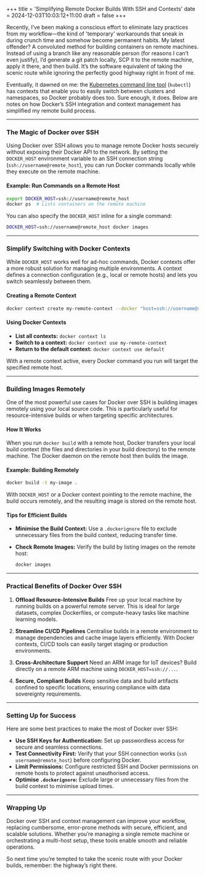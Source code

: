 +++
title = 'Simplifying Remote Docker Builds With SSH and Contexts'
date = 2024-12-03T10:03:12+11:00
draft = false
+++

Recently, I’ve been making a conscious effort to eliminate lazy practices from my workflow—the kind of 'temporary' workarounds that sneak in during crunch time and somehow become permanent habits. My latest offender? A convoluted method for building containers on remote machines. Instead of using a branch like any reasonable person (for reasons I can’t even justify), I’d generate a git patch locally, SCP it to the remote machine, apply it there, and then build. It’s the software equivalent of taking the scenic route while ignoring the perfectly good highway right in front of me.

Eventually, it dawned on me: the [Kubernetes command line tool](https://kubernetes.io/docs/reference/kubectl/) (`kubectl`) has contexts that enable you to easily switch between clusters and namespaces, so Docker probably does too. Sure enough, it does. Below are notes on how Docker’s SSH integration and context management has simplified my remote build process.

---

### The Magic of Docker over SSH

Using Docker over SSH allows you to manage remote Docker hosts securely without exposing their Docker API to the network. By setting the `DOCKER_HOST` environment variable to an SSH connection string (`ssh://username@remote_host`), you can run Docker commands locally while they execute on the remote machine.

#### Example: Run Commands on a Remote Host

```bash
export DOCKER_HOST=ssh://username@remote_host
docker ps  # Lists containers on the remote machine
```

You can also specify the `DOCKER_HOST` inline for a single command:

```bash
DOCKER_HOST=ssh://username@remote_host docker images
```

---

### Simplify Switching with Docker Contexts

While `DOCKER_HOST` works well for ad-hoc commands, Docker contexts offer a more robust solution for managing multiple environments. A context defines a connection configuration (e.g., local or remote hosts) and lets you switch seamlessly between them.

#### Creating a Remote Context

```bash
docker context create my-remote-context --docker "host=ssh://username@remote_host"
```

#### Using Docker Contexts

- **List all contexts:** `docker context ls`
- **Switch to a context:** `docker context use my-remote-context`
- **Return to the default context:** `docker context use default`

With a remote context active, every Docker command you run will target the specified remote host.

---

### Building Images Remotely

One of the most powerful use cases for Docker over SSH is building images remotely using your local source code. This is particularly useful for resource-intensive builds or when targeting specific architectures.

#### How It Works

When you run `docker build` with a remote host, Docker transfers your local build context (the files and directories in your build directory) to the remote machine. The Docker daemon on the remote host then builds the image.

#### Example: Building Remotely

```bash
docker build -t my-image .
```

With `DOCKER_HOST` or a Docker context pointing to the remote machine, the build occurs remotely, and the resulting image is stored on the remote host.

#### Tips for Efficient Builds

- **Minimise the Build Context:** Use a `.dockerignore` file to exclude unnecessary files from the build context, reducing transfer time.
- **Check Remote Images:** Verify the build by listing images on the remote host:

  ```bash
  docker images
  ```

---

### Practical Benefits of Docker Over SSH

1. **Offload Resource-Intensive Builds**
   Free up your local machine by running builds on a powerful remote server. This is ideal for large datasets, complex Dockerfiles, or compute-heavy tasks like machine learning models.

2. **Streamline CI/CD Pipelines**
   Centralise builds in a remote environment to manage dependencies and cache image layers efficiently. With Docker contexts, CI/CD tools can easily target staging or production environments.

3. **Cross-Architecture Support**
   Need an ARM image for IoT devices? Build directly on a remote ARM machine using `DOCKER_HOST=ssh://...`.

4. **Secure, Compliant Builds**
   Keep sensitive data and build artifacts confined to specific locations, ensuring compliance with data sovereignty requirements.

---

### Setting Up for Success

Here are some best practices to make the most of Docker over SSH:

- **Use SSH Keys for Authentication:** Set up passwordless access for secure and seamless connections.
- **Test Connectivity First:** Verify that your SSH connection works (`ssh username@remote_host`) before configuring Docker.
- **Limit Permissions:** Configure restricted SSH and Docker permissions on remote hosts to protect against unauthorised access.
- **Optimise `.dockerignore`:** Exclude large or unnecessary files from the build context to minimise upload times.

---

### Wrapping Up

Docker over SSH and context management can improve your workflow, replacing cumbersome, error-prone methods with secure, efficient, and scalable solutions. Whether you’re managing a single remote machine or orchestrating a multi-host setup, these tools enable smooth and reliable operations.

So next time you’re tempted to take the scenic route with your Docker builds, remember: the highway’s right there.
